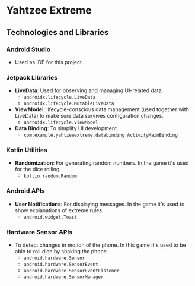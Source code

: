 # **Yahtzee Extreme**

## **Technologies and Libraries**

### **Android Studio**
- Used as IDE for this project.

### **Jetpack Libraries**
- **LiveData**: Used for observing and managing UI-related data.
    - `androidx.lifecycle.LiveData`
    - `androidx.lifecycle.MutableLiveData`
- **ViewModel**: lifecycle-conscious data management (used together with LiveData) to make sure data survives configuration changes.
    - `androidx.lifecycle.ViewModel`
- **Data Binding**: To simplify UI development.
    - `com.example.yahtzeeextreme.databinding.ActivityMainBinding`
 
### **Kotlin Utilities**
- **Randomization**: For generating random numbers. In the game it's used for the dice rolling.
    - `kotlin.random.Random`

### **Android APIs**
- **User Notifications**: For displaying messages. In the game it's used to show explanations of extreme rules.
    - `android.widget.Toast`
 
### **Hardware Sensor APIs**
- To detect changes in motion of the phone. In this game it's used to be able to roll dice by shaking the phone.
    - `android.hardware.Sensor`
    - `android.hardware.SensorEvent`
    - `android.hardware.SensorEventListener`
    - `android.hardware.SensorManager`
